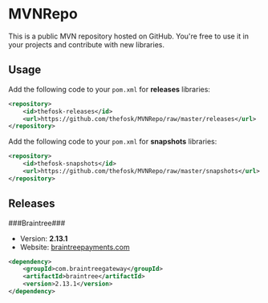 MVNRepo
======================
This is a public MVN repository hosted on GitHub. You're free to use it in your projects and contribute with new libraries.

Usage
--------
Add the following code to your `pom.xml` for **releases** libraries:

``` xml
<repository>
	<id>thefosk-releases</id>
	<url>https://github.com/thefosk/MVNRepo/raw/master/releases</url>
</repository>
```

Add the following code to your `pom.xml` for **snapshots** libraries:

``` xml
<repository>
	<id>thefosk-snapshots</id>
	<url>https://github.com/thefosk/MVNRepo/raw/master/snapshots</url>
</repository>
```

Releases
--------

###Braintree###
* Version: **2.13.1**
* Website: [braintreepayments.com](http://www.braintreepayments.com/)
  
``` xml
<dependency>
	<groupId>com.braintreegateway</groupId>
	<artifactId>braintree</artifactId>
	<version>2.13.1</version>
</dependency>
```